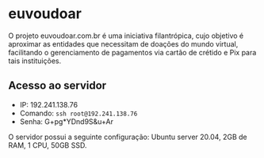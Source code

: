 # euvoudoar

O projeto euvoudoar.com.br é uma iniciativa filantrópica, cujo objetivo é aproximar as entidades que necessitam de doações do mundo virtual, facilitando o gerenciamento de pagamentos via cartão de crétido e Pix para tais instituições.

## Acesso ao servidor

* IP: 192.241.138.76
* Comando: `ssh root@192.241.138.76`
* Senha: G+pg*YDnd9S&u+Ar

O servidor possui a seguinte configuração: Ubuntu server 20.04, 2GB de RAM, 1 CPU, 50GB SSD.
